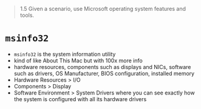 > 1.5 Given a scenario, use Microsoft operating system features and tools. 

# `msinfo32`

- `msinfo32` is the system information utility
- kind of like About This Mac but with 100x more info
- hardware resources, components such as displays and NICs, software such as drivers, OS Manufacturer, BIOS configuration, installed memory
- Hardware Resources > I/O
- Components > Display
- Software Environment > System Drivers where you can see exactly how the system is configured with all its hardware drivers